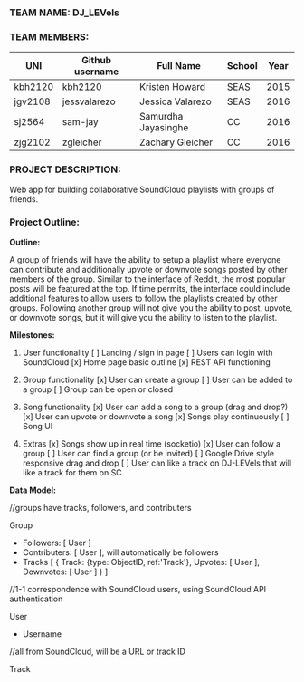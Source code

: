 ### TEAM NAME: DJ_LEVels

### TEAM MEMBERS:

| UNI | Github username  | Full Name | School | Year |
|-----|------------------|-----------|--------|------|
|  kbh2120   |       kbh2120      |     Kristen Howard      |    SEAS    |   2015   |
|  jgv2108   |       jessvalarezo           |    Jessica Valarezo       |    SEAS    |   2016   |
|  sj2564   |        sam-jay          |    Samurdha Jayasinghe    |   CC   |     2016      |
|  zjg2102   |       zgleicher           |      Zachary Gleicher     |    CC    |   2016   |

### PROJECT DESCRIPTION:

Web app for building collaborative SoundCloud playlists with groups of friends.


### Project Outline:

**Outline:**

A group of friends will have the ability to setup a playlist where everyone can contribute and additionally upvote or downvote songs posted by other members of the group. Similar to the interface of Reddit, the most popular posts will be featured at the top. If time permits, the interface could include additional features to allow users to follow the playlists created by other groups. Following another group will not give you the ability to post, upvote, or downvote songs, but it will give you the ability to listen to the playlist. 

**Milestones:**

1) User functionality
[ ] Landing / sign in page
[ ] Users can login with SoundCloud
[x] Home page basic outline
[x] REST API functioning

2) Group functionality
[x] User can create a group
[ ] User can be added to a group
[ ] Group can be open or closed

3) Song functionality
[x] User can add a song to a group (drag and drop?)
[x] User can upvote or downvote a song
[x] Songs play continuously 
[ ] Song UI

4) Extras
[x] Songs show up in real time (socketio)
[x] User can follow a group
[ ] User can find a group (or be invited) 
[ ] Google Drive style responsive drag and drop
[ ] User can like a track on DJ-LEVels that will like a track for them on SC


**Data Model:**

//groups have tracks, followers, and contributers 

Group
- Followers: [ User ]
- Contributers: [ User ], will automatically be followers
- Tracks [ {
	Track: {type: ObjectID, ref:'Track'},
	Upvotes: [ User ],
	Downvotes: [ User ]
} ]

//1-1 correspondence with SoundCloud users, using SoundCloud API authentication

User
- Username

//all from SoundCloud, will be a URL or track ID

Track

